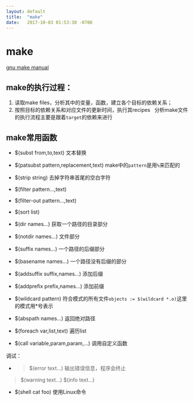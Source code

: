 ```yaml
---
layout: default
title:  "make"
date:   2017-10-03 01:53:30 -0700
---
```


# make
[gnu make manual][makemanual]
 
## make的执行过程：

1. 读取make files，分析其中的变量，函数，建立各个目标的依赖关系；
2. 按照目标的依赖关系和对应文件的更新时间，执行其recipes
 
分析make文件的执行流程主要是跟着`target`的依赖来进行

## make常用函数

* $(subst from,to,text) 文本替换
* $(patsubst pattern,replacement,text) make中的`pattern`是用`%`来匹配的
* $(strip string) 去掉字符串首尾的空白字符
* $(filter pattern…,text) 
* $(filter-out pattern…,text)
* $(sort list)

* $(dir names…) 获取一个路径的目录部分
* $(notdir names…) 文件部分
* $(suffix names…) 一个路径的后缀部分
* $(basename names…) 一个路径没有后缀的部分
* $(addsuffix suffix,names…) 添加后缀
* $(addprefix prefix,names…) 添加前缀
* $(wildcard pattern) 符合模式的所有文件`objects := $(wildcard *.o)`这里的模式用\*号表示
* $(abspath names…) 返回绝对路径

* $(foreach var,list,text) 遍历list
* $(call variable,param,param,…) 调用自定义函数

调试：<br>
* > $(error text…) 输出错误信息，程序会终止
 >  $(warning text…)
 >   $(info text…) 
* $(shell cat foo) 使用Linux命令

[makemanual]: <http://www.gnu.org/software/make/manual/make.html>

